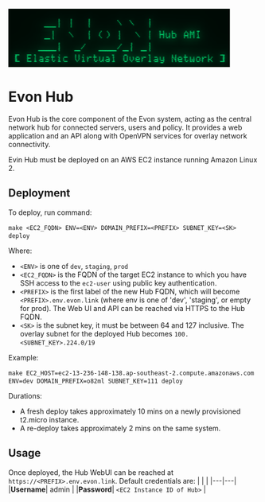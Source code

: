 ![EVON Logo](assets/evon_logo.png)
# Evon Hub

Evon Hub is the core component of the Evon system, acting as the central network hub for connected servers, users and policy. It provides a web application and an API along with OpenVPN services for overlay network connectivity.

Evin Hub must be deployed on an AWS EC2 instance running Amazon Linux 2.

## Deployment

To deploy, run command:
```
make <EC2_FQDN> ENV=<ENV> DOMAIN_PREFIX=<PREFIX> SUBNET_KEY=<SK> deploy

```
Where:
* `<ENV>` is one of `dev`, `staging`, `prod`
* `<EC2_FQDN>` is the FQDN of the target EC2 instance to which you have SSH access to the `ec2-user` using public key authentication.
* `<PREFIX>` is the first label of the new Hub FQDN, which will become `<PREFIX>.env.evon.link` (where env is one of 'dev', 'staging', or empty for prod). The Web UI and API can be reached via HTTPS to the Hub FQDN.
* `<SK>` is the subnet key, it must be between 64 and 127 inclusive. The overlay subnet for the deployed Hub becomes `100.<SUBNET_KEY>.224.0/19`

Example:
```
make EC2_HOST=ec2-13-236-148-138.ap-southeast-2.compute.amazonaws.com ENV=dev DOMAIN_PREFIX=o82ml SUBNET_KEY=111 deploy
```
Durations:
* A fresh deploy takes approximately 10 mins on a newly provisioned t2.micro instance.
* A re-deploy takes approximately 2 mins on the same system.

## Usage

Once deployed, the Hub WebUI can be reached at `https://<PREFIX>.env.evon.link`. Default credentials are:
|   |   |
|---|---|
|__Username__| admin |
|__Password__| `<EC2 Instance ID of Hub>` |
